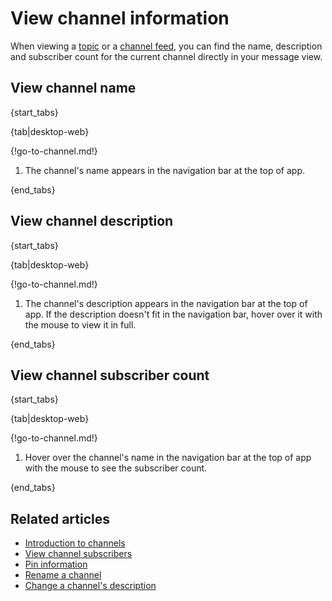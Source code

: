 # View channel information

When viewing a [topic](/help/introduction-to-topics) or a [channel
feed](/help/channel-feed), you can find the name, description and subscriber
count for the current channel directly in your message view.

## View channel name

{start_tabs}

{tab|desktop-web}

{!go-to-channel.md!}

1. The channel's name appears in the navigation bar at the top of app.

{end_tabs}

## View channel description

{start_tabs}

{tab|desktop-web}

{!go-to-channel.md!}

1. The channel's description appears in the navigation bar at the top of app. If
   the description doesn't fit in the navigation bar, hover over it with the
   mouse to view it in full.

{end_tabs}

## View channel subscriber count

{start_tabs}

{tab|desktop-web}

{!go-to-channel.md!}

1. Hover over the channel's name in the navigation bar at the top of app with
   the mouse to see the subscriber count.

{end_tabs}

## Related articles

* [Introduction to channels](/help/introduction-to-channels)
* [View channel subscribers](/help/view-channel-subscribers)
* [Pin information](/help/pin-information)
* [Rename a channel](/help/rename-a-channel)
* [Change a channel's description](/help/change-the-channel-description)
